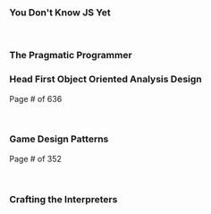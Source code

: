 ### You Don't Know JS Yet

<br>

### The Pragmatic Programmer

### Head First Object Oriented Analysis Design

Page # of 636

<br>

### Game Design Patterns

Page # of 352

<br>

### Crafting the Interpreters

